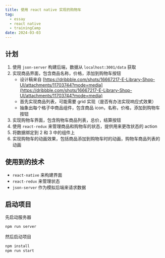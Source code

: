 ```yaml
---
title: 使用 react native 实现的购物车
tag:
  - essay
  - react native
  - trainingCamp
date: 2024-03-03
---
```


## 计划

1. 使用 `json-server` 构建后端，数据从 `localhost:3001/data` 获取
1. 实现商品界面，包含商品名称，价格，添加到购物车按钮
   - 设计稿来自 [https://dribbble.com/shots/16667217-E-Library-Shop-UI/attachments/11703744?mode=media](https://dribbble.com/shots/16667217-E-Library-Shop-UI/attachments/11703744?mode=media)
   - 首先实现商品列表，可能需要 grid 实现（是否有办法实现响应式效果）
   - 抽象出每个格子中商品组件，包含商品 icon，名称，价格，添加到购物车按钮
1. 实现购物车界面，包含购物车商品列表，总价，结算按钮
1. 使用 `react-redux` 来管理商品和购物车的状态，提供用来更改状态的 action
1. 将数据绑定到 2 和 3 中的组件上
1. 实现购物车的动画效果，包括商品添加到购物车时的动画，购物车商品列表的动画

## 使用到的技术

- `react-native` 来构建界面
- `react-redux` 来管理状态
- `json-server` 作为模拟后端来请求数据

## 启动项目

先启动服务器

```bash
npm run server
```

然后启动项目

```bash
npm install
npm run start
```

